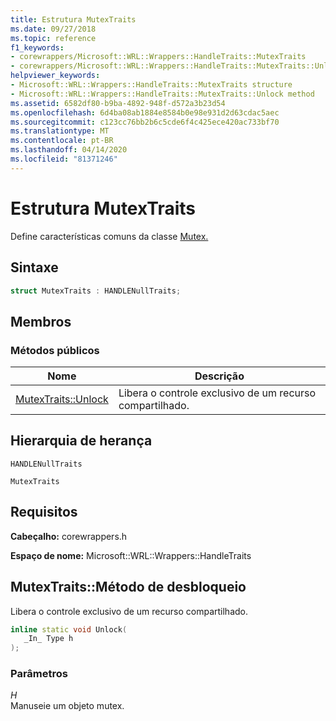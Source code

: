 ```yaml
---
title: Estrutura MutexTraits
ms.date: 09/27/2018
ms.topic: reference
f1_keywords:
- corewrappers/Microsoft::WRL::Wrappers::HandleTraits::MutexTraits
- corewrappers/Microsoft::WRL::Wrappers::HandleTraits::MutexTraits::Unlock
helpviewer_keywords:
- Microsoft::WRL::Wrappers::HandleTraits::MutexTraits structure
- Microsoft::WRL::Wrappers::HandleTraits::MutexTraits::Unlock method
ms.assetid: 6582df80-b9ba-4892-948f-d572a3b23d54
ms.openlocfilehash: 6d4ba08ab1884e8584b0e98e931d2d63cdac5aec
ms.sourcegitcommit: c123cc76bb2b6c5cde6f4c425ece420ac733bf70
ms.translationtype: MT
ms.contentlocale: pt-BR
ms.lasthandoff: 04/14/2020
ms.locfileid: "81371246"
---
```

# <a name="mutextraits-structure"></a>Estrutura MutexTraits

Define características comuns da classe [Mutex.](mutex-class.md)

## <a name="syntax"></a>Sintaxe

```cpp
struct MutexTraits : HANDLENullTraits;
```

## <a name="members"></a>Membros

### <a name="public-methods"></a>Métodos públicos

Nome                           | Descrição
------------------------------ | ------------------------------------------------
[MutexTraits::Unlock](#unlock) | Libera o controle exclusivo de um recurso compartilhado.

## <a name="inheritance-hierarchy"></a>Hierarquia de herança

`HANDLENullTraits`

`MutexTraits`

## <a name="requirements"></a>Requisitos

**Cabeçalho:** corewrappers.h

**Espaço de nome:** Microsoft::WRL::Wrappers::HandleTraits

## <a name="mutextraitsunlock-method"></a><a name="unlock"></a>MutexTraits::Método de desbloqueio

Libera o controle exclusivo de um recurso compartilhado.

```cpp
inline static void Unlock(
   _In_ Type h
);
```

### <a name="parameters"></a>Parâmetros

*H*<br/>
Manuseie um objeto mutex.
